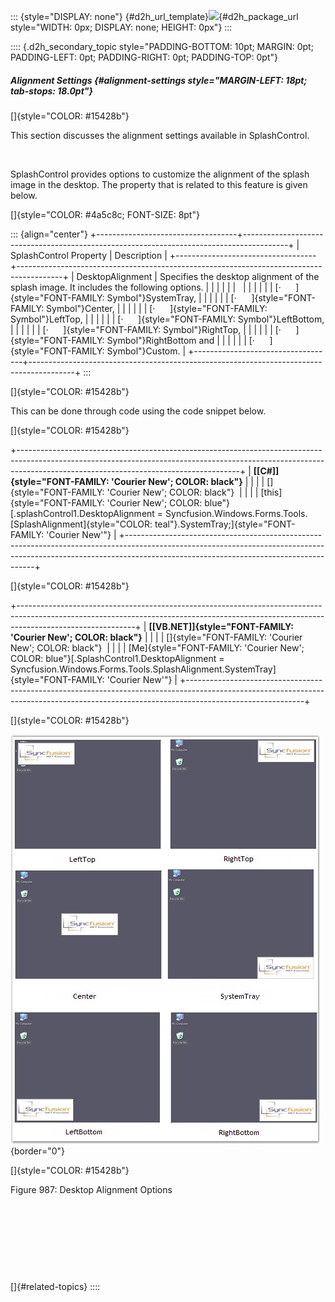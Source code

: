 ::: {style="DISPLAY: none"}
[](ms-xhelp:///?Id=d2h_url_template){#d2h_url_template}![](!package_url!){#d2h_package_url style="WIDTH: 0px; DISPLAY: none; HEIGHT: 0px"}
:::

:::: {.d2h_secondary_topic style="PADDING-BOTTOM: 10pt; MARGIN: 0pt; PADDING-LEFT: 0pt; PADDING-RIGHT: 0pt; PADDING-TOP: 0pt"}
##### Alignment Settings {#alignment-settings style="MARGIN-LEFT: 18pt; tab-stops: 18.0pt"}

[]{style="COLOR: #15428b"} 

This section discusses the alignment settings available in SplashControl.

 

SplashControl provides options to customize the alignment of the splash image in the desktop. The property that is related to this feature is given below.

[]{style="COLOR: #4a5c8c; FONT-SIZE: 8pt"} 

::: {align="center"}
+-----------------------------------+-----------------------------------------------------------------------------------------+
| SplashControl Property            | Description                                                                             |
+-----------------------------------+-----------------------------------------------------------------------------------------+
| DesktopAlignment                  | Specifies the desktop alignment of the splash image. It includes the following options. |
|                                   |                                                                                         |
|                                   |                                                                                         |
|                                   |                                                                                         |
|                                   | [·      ]{style="FONT-FAMILY: Symbol"}SystemTray,                                       |
|                                   |                                                                                         |
|                                   | [·      ]{style="FONT-FAMILY: Symbol"}Center,                                           |
|                                   |                                                                                         |
|                                   | [·      ]{style="FONT-FAMILY: Symbol"}LeftTop,                                          |
|                                   |                                                                                         |
|                                   | [·      ]{style="FONT-FAMILY: Symbol"}LeftBottom,                                       |
|                                   |                                                                                         |
|                                   | [·      ]{style="FONT-FAMILY: Symbol"}RightTop,                                         |
|                                   |                                                                                         |
|                                   | [·      ]{style="FONT-FAMILY: Symbol"}RightBottom and                                   |
|                                   |                                                                                         |
|                                   | [·      ]{style="FONT-FAMILY: Symbol"}Custom.                                           |
+-----------------------------------+-----------------------------------------------------------------------------------------+
:::

[]{style="COLOR: #15428b"} 

This can be done through code using the code snippet below.

[]{style="COLOR: #15428b"} 

+-------------------------------------------------------------------------------------------------------------------------------------------------------------------------------------------------------------------+
| **[\[C#\]]{style="FONT-FAMILY: 'Courier New'; COLOR: black"}**                                                                                                                                                    |
|                                                                                                                                                                                                                   |
| []{style="FONT-FAMILY: 'Courier New'; COLOR: black"}                                                                                                                                                              |
|                                                                                                                                                                                                                   |
| [this]{style="FONT-FAMILY: 'Courier New'; COLOR: blue"}[.splashControl1.DesktopAlignment = Syncfusion.Windows.Forms.Tools.[SplashAlignment]{style="COLOR: teal"}.SystemTray;]{style="FONT-FAMILY: 'Courier New'"} |
+-------------------------------------------------------------------------------------------------------------------------------------------------------------------------------------------------------------------+

[]{style="COLOR: #15428b"} 

+-----------------------------------------------------------------------------------------------------------------------------------------------------------------------------------------+
| **[\[VB.NET\]]{style="FONT-FAMILY: 'Courier New'; COLOR: black"}**                                                                                                                      |
|                                                                                                                                                                                         |
| []{style="FONT-FAMILY: 'Courier New'; COLOR: black"}                                                                                                                                    |
|                                                                                                                                                                                         |
| [Me]{style="FONT-FAMILY: 'Courier New'; COLOR: blue"}[.SplashControl1.DesktopAlignment = Syncfusion.Windows.Forms.Tools.SplashAlignment.SystemTray]{style="FONT-FAMILY: 'Courier New'"} |
+-----------------------------------------------------------------------------------------------------------------------------------------------------------------------------------------+

[]{style="COLOR: #15428b"} 

![](ImagesExt/image76_970.jpg){border="0"}

[]{style="COLOR: #15428b"} 

Figure 987: Desktop Alignment Options

 

 

 

 

[]{#related-topics}
::::

